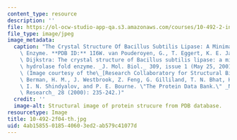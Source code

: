 ```yaml
---
content_type: resource
description: ''
file: https://ol-ocw-studio-app-qa.s3.amazonaws.com/courses/10-492-2-integrated-chemical-engineering-topics-i-introduction-to-biocatalysis-fall-2004/4ab15855018540603ed2ab579c41077d_10-492-2f04-th.jpg
file_type: image/jpeg
image_metadata:
  caption: "The Crystal Structure Of Bacillus Subtilis Lipase: A Minimal a/b Hydrolase\
    \ Enzyme. **PDB ID:** 1I6W. van Pouderoyen, G., T. Eggert, K. E. Jaeger, B. W.\
    \ Dijkstra: The crystal structure of Bacillus subtilis lipase: a minimal alpha/beta\
    \ hydrolase fold enzyme. _J. Mol. Biol._ 309, issue 1 (May 25, 2001): 215-26.\
    \ (Image courtesy of the\_[Research Collaboratory for Structural Bioinformatics](http://www.pdb.org/).\
    \ Berman, H. M., J. Westbrook, Z. Feng, G. Gilliland, T. N. Bhat, H. Weissig,\
    \ I. N. Shindyalov, and P. E. Bourne. \"The Protein Data Bank.\" _Nucleic Acids\
    \ Research_ 28 (2000): 235-242.)"
  credit: ''
  image-alt: Structural image of protein strucure from PDB database.
resourcetype: Image
title: 10-492-2f04-th.jpg
uid: 4ab15855-0185-4060-3ed2-ab579c41077d
---
```


